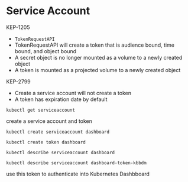 # Service Account

KEP-1205
* `TokenRequestAPI`
* TokenRequestAPI will create a token that is audience bound, time bound, and object bound
* A secret object is no longer mounted as a volume to a newly created object
* A token is mounted as a projected volume to a newly created object

KEP-2799
* Create a service account will not create a token
* A token has expiration date by default

```shell
kubectl get serviceaccount
```

create a service account and token

```shell
kubectl create serviceaccount dashboard
```

```shell
kubectl create token dashboard
```

```shell
kubectl describe serviceaccount dashboard
```

```shell
kubectl describe serviceaccount dashboard-token-kbbdm
```

use this token to authenticate into Kubernetes Dashbboard

